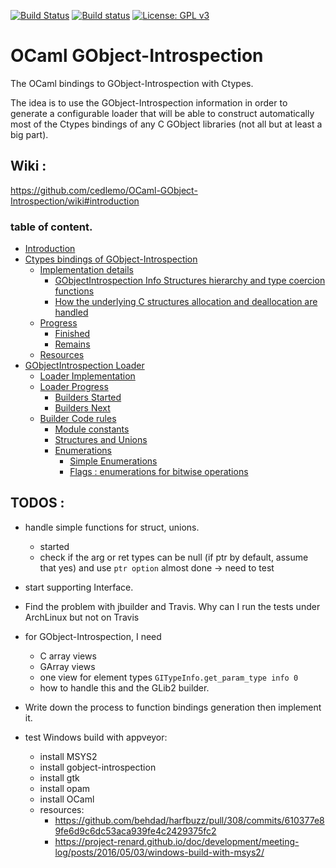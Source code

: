 [![Build Status](https://travis-ci.org/cedlemo/OCaml-GObject-Introspection.svg?branch=master)](https://travis-ci.org/cedlemo/OCaml-GObject-Introspection)
[![Build status](https://ci.appveyor.com/api/projects/status/jlsk9qhxffuq2h1y?svg=true)](https://ci.appveyor.com/project/cedlemo/ocaml-gobject-introspection)
[![License: GPL v3](https://img.shields.io/badge/License-GPL%20v3-blue.svg)](https://www.gnu.org/licenses/gpl-3.0)


# OCaml GObject-Introspection

The OCaml bindings to GObject-Introspection with Ctypes.

The idea is to use the GObject-Introspection information in order to generate a
configurable loader that will be able to construct automatically most of the
Ctypes bindings of any C GObject libraries (not all but at least a big part).

## Wiki :

https://github.com/cedlemo/OCaml-GObject-Introspection/wiki#introduction

###  table of content.

- [Introduction](https://github.com/cedlemo/OCaml-GObject-Introspection/wiki#introduction)
- [Ctypes bindings of GObject-Introspection](wiki/Ctypes-bindings-of-GObject-Introspection#finished)
  - [Implementation details](https://github.com/cedlemo/OCaml-GObject-Introspection/wiki/Ctypes-bindings-of-GObject-Introspection#implementation-details)
    - [GObjectIntrospection Info Structures hierarchy and type coercion functions](https://github.com/cedlemo/OCaml-GObject-Introspection/wiki/Ctypes-bindings-of-GObject-Introspection#gobjectintrospection-info-structures-hierarchy-and-type-coercion-functions)
    - [How the underlying C structures allocation and deallocation are handled](https://github.com/cedlemo/OCaml-GObject-Introspection/wiki/Ctypes-bindings-of-GObject-Introspection#how-the-underlying-c-structures-allocation-and-deallocation-are-handled)
  - [Progress](https://github.com/cedlemo/OCaml-GObject-Introspection/wiki/Ctypes-bindings-of-GObject-Introspection#progress)
    - [Finished](https://github.com/cedlemo/OCaml-GObject-Introspection/wiki/Ctypes-bindings-of-GObject-Introspection#finished)
    - [Remains](https://github.com/cedlemo/OCaml-GObject-Introspection/wiki/Ctypes-bindings-of-GObject-Introspection#remains)
  - [Resources](https://github.com/cedlemo/OCaml-GObject-Introspection/wiki/Ctypes-bindings-of-GObject-Introspection#resources)
- [GObjectIntrospection Loader](https://github.com/cedlemo/OCaml-GObject-Introspection/wiki/GObjectIntrospection-Loader.)
  - [Loader Implementation](https://github.com/cedlemo/OCaml-GObject-Introspection/wiki/GObjectIntrospection-Loader.#loader-implementation)
  - [Loader Progress](https://github.com/cedlemo/OCaml-GObject-Introspection/wiki/GObjectIntrospection-Loader.#loader-progress)
    - [Builders Started](https://github.com/cedlemo/OCaml-GObject-Introspection/wiki/GObjectIntrospection-Loader.#builders-started)
    - [Builders Next](https://github.com/cedlemo/OCaml-GObject-Introspection/wiki/GObjectIntrospection-Loader.#builders-next)
  - [Builder Code rules](https://github.com/cedlemo/OCaml-GObject-Introspection/wiki/GObjectIntrospection-Loader.#builder-code-rules)
    - [Module constants](https://github.com/cedlemo/OCaml-GObject-Introspection/wiki/GObjectIntrospection-Loader.#module-constants)
    - [Structures and Unions](https://github.com/cedlemo/OCaml-GObject-Introspection/wiki/GObjectIntrospection-Loader.#structures-and-unions)
    - [Enumerations](https://github.com/cedlemo/OCaml-GObject-Introspection/wiki/GObjectIntrospection-Loader.#enumerations)
      - [Simple Enumerations](https://github.com/cedlemo/OCaml-GObject-Introspection/wiki/GObjectIntrospection-Loader.#simple-enumerations)
      - [Flags : enumerations for bitwise operations](https://github.com/cedlemo/OCaml-GObject-Introspection/wiki/GObjectIntrospection-Loader.#flags--enumerations-for-bitwise-operations)

## TODOS :

  * handle simple functions for struct, unions.
    * started
    * check if the arg or ret types can be null (if ptr by default, assume
      that yes) and use `ptr option`
      almost done -> need to test
  * start supporting Interface.

  * Find the problem with jbuilder and Travis. Why can I run the tests under
    ArchLinux but not on Travis

  * for GObject-Introspection, I need
    * C array views
    * GArray views
    * one view for element types `GITypeInfo.get_param_type info 0`
    * how to handle this and the GLib2 builder.

  * Write down the process to function bindings generation then implement it.

  * test Windows build with appveyor:
    * install MSYS2
    * install gobject-introspection
    * install gtk
    * install opam
    * install OCaml
    * resources:
      * https://github.com/behdad/harfbuzz/pull/308/commits/610377e89fe6d9c6dc53aca939fe4c2429375fc2
      * https://project-renard.github.io/doc/development/meeting-log/posts/2016/05/03/windows-build-with-msys2/
